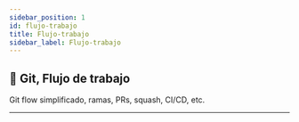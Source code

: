 ```yaml
---
sidebar_position: 1
id: flujo-trabajo
title: Flujo-trabajo
sidebar_label: Flujo-trabajo
---
```



## 🎯 Git, Flujo de trabajo

 Git flow simplificado, ramas, PRs, squash, CI/CD, etc.

---